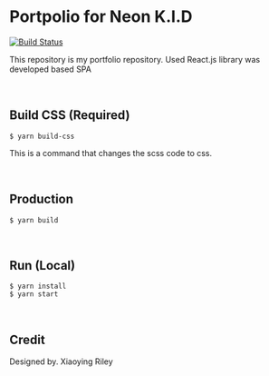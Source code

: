 # Portpolio for Neon K.I.D

[![Build Status](https://github.com/NEONKID/Portpolio-react/workflows/Portpolio-react%20Deploy%20in%20Firebase)](https://github.com/NEONKID/Portpolio-react/actions)

This repository is my portfolio repository. Used React.js library was developed based SPA

<br />

## Build CSS (Required)

```
$ yarn build-css
```

This is a command that changes the scss code to css.

<br />

## Production

```
$ yarn build
```

<br />

## Run (Local)

```
$ yarn install
$ yarn start
```

<br />

## Credit

Designed by. Xiaoying Riley